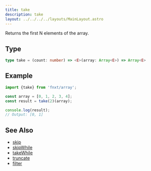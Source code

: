 ```yaml
---
title: take
description: take
layout: ../../../../layouts/MainLayout.astro
---
```


Returns the first N elements of the array.

## Type

```ts
type take = (count: number) => <E>(array: Array<E>) => Array<E>
```

## Example

```ts
import {take} from 'fnxt/array';

const array = [0, 1, 2, 3, 4];
const result = take(2)(array);

console.log(result);
// Output: [0, 1]
```

## See Also
- [skip](/core/en/array/operator/skip)
- [skipWhile](/core/en/array/operator/skipWhile)
- [takeWhile](/core/en/array/operator/takeWhile)
- [truncate](/core/en/array/operator/truncate)
- [filter](/core/en/array/operator/filter)